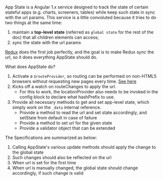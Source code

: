 App State is a Angular 1.x service designed to track the state of certain stateful apps (e.g. charts, screeners, tables) while keep such state in sync with the url params. This service is a little convoluted because it tries to do two things at the same time: 
  1. maintain a **top-level state** (referred as `global state` for the rest of the doc) that all children elements can access; 
  2. sync the state with the url params

[Redux](https://github.com/reduxjs/redux) does the first job perfectly, and the goal is to make Redux sync the url, so it does everything AppState should do.

What does AppState do?
  1. Activate a `$routeProvider`, so routing can be performed on non-HTML5 browsers without requesting new pages every time. [See here](https://stackoverflow.com/questions/14319967/angularjs-routing-without-the-hash)
  2. Kicks off a watch on routeChanges to apply the url.
     - For this to work, the locationProvider also needs to be invoked in the config block to declare what hashPrefix to use.
  3. Provide all necessary methods to get and set app-level state, which simply work on the `_data` internal reference.
     - Provide a method to read the url and set state accordingly, and setState from default in case of failure
     - Provide a method to set url for the given state
     - Provide a validator object that can be extended

The Specifications are summarized as below:
  1. Calling AppState's various update methods should apply the change to the global state
  2. Such changes should also be reflected on the url
  3. When url is set for the first time
  4. When url is manually changed, the global state should change accordingly, if such change is valid